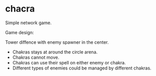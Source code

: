 # chacra

Simple network game.

Game design:

Tower diffence with enemy spawner in the center.

* Chakras stays at around the circle arena.
* Chakras cannot move.
* Chakras can use their spell on either enemy or chakra.
* Different types of enemies could be managed by different chakras.
